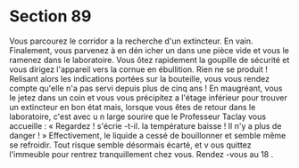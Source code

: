 # Section 89

Vous parcourez le corridor a la recherche d'un extincteur. En vain. Finalement, vous
parvenez à en dén icher un dans une pièce vide et vous le ramenez dans le laboratoire.
Vous ôtez rapidement la goupille de sécurité et vous dirigez l'appareil vers la cornue en
ébullition. Rien ne se produit ! Relisant alors les indications portées sur la bouteille, vous
vous rendez compte qu'elle n'a pas servi depuis plus de cinq ans ! En maugréant, vous le
jetez dans un coin et vous vous précipitez a l'étage inférieur pour trouver un extincteur en
bon état mais, lorsque vous êtes de retour dans le laboratoire, c'est avec u n large sourire
que le Professeur Taclay vous accueille : « Regardez ! s'écrie -t-il. la température baisse !
Il n'y a plus de danger ! » Effectivement, le liquide a cessé de bouillonner et semble
même se refroidir. Tout risque semble désormais écarté, et v ous quittez l'immeuble pour
rentrez tranquillement chez vous. Rendez -vous au  18 .